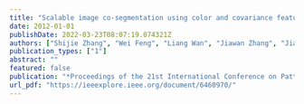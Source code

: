 ```yaml
---
title: "Scalable image co-segmentation using color and covariance features (ICPR 2012, 2012)"
date: 2012-01-01
publishDate: 2022-03-23T08:07:19.074321Z
authors: ["Shijie Zhang", "Wei Feng", "Liang Wan", "Jiawan Zhang", "Jianmin Jiang"]
publication_types: ["1"]
abstract: ""
featured: false
publication: "*Proceedings of the 21st International Conference on Pattern Recognition, ICPR 2012, Tsukuba, Japan, November 11-15, 2012*"
url_pdf: "https://ieeexplore.ieee.org/document/6460970/"
---
```


